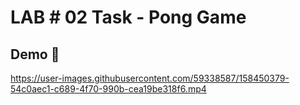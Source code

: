# LAB # 02 Task - Pong Game

## Demo 🎥

https://user-images.githubusercontent.com/59338587/158450379-54c0aec1-c689-4f70-990b-cea19be318f6.mp4
